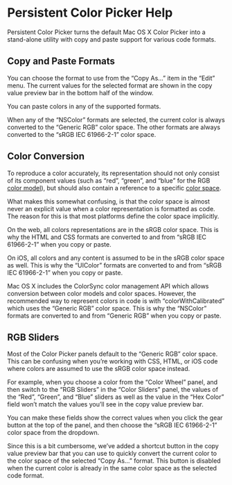 # Persistent Color Picker Help

Persistent Color Picker turns the default Mac OS X Color Picker into a stand-alone utility with copy and paste support for various code formats.

## Copy and Paste Formats

You can choose the format to use from the “Copy As…” item in the “Edit” menu. The current values for the selected format are shown in the copy value preview bar in the bottom half of the window.

You can paste colors in any of the supported formats.

When any of the “NSColor” formats are selected, the current color is always converted to the “Generic RGB” color space. The other formats are always converted to the “sRGB IEC 61966-2-1” color space.

## Color Conversion

To reproduce a color accurately, its representation should not only consist of its component values (such as “red”, “green”, and “blue” for the RGB [color model](https://en.wikipedia.org/wiki/Color_model)), but should also contain a reference to a specific [color space](https://en.wikipedia.org/wiki/Color_space).

What makes this somewhat confusing, is that the color space is almost never an explicit value when a color representation is formatted as code. The reason for this is that most platforms define the color space implicitly.

On the web, all colors representations are in the sRGB color space. This is why the HTML and CSS formats are converted to and from “sRGB IEC 61966-2-1” when you copy or paste.

On iOS, all colors and any content is assumed to be in the sRGB color space as well. This is why the “UIColor” formats are converted to and from “sRGB IEC 61966-2-1” when you copy or paste.

Mac OS X includes the ColorSync color management API which allows conversion between color models and color spaces. However, the recommended way to represent colors in code is with “colorWithCalibrated” which uses the “Generic RGB” color space. This is why the “NSColor” formats are converted to and from “Generic RGB” when you copy or paste.

## RGB Sliders

Most of the Color Picker panels default to the “Generic RGB” color space. This can be confusing when you’re working with CSS, HTML, or iOS code where colors are assumed to use the sRGB color space instead.

For example, when you choose a color from the “Color Wheel” panel, and then switch to the “RGB Sliders” in the “Color Sliders” panel, the values of the “Red”, “Green”, and “Blue” sliders as well as the value in the “Hex Color” field won’t match the values you’ll see in the copy value preview bar. 

You can make these fields show the correct values when you click the gear button at the top of the panel, and then choose the “sRGB IEC 61966-2-1” color space from the dropdown.

Since this is a bit cumbersome, we’ve added a shortcut button in the copy value preview bar that you can use to quickly convert the current color to the color space of the selected “Copy As…” format. This button is disabled when the current color is already in the same color space as the selected code format.
